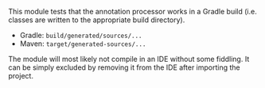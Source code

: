 This module tests that the annotation processor works in a Gradle build
(i.e. classes are written to the appropriate build directory).

- Gradle: `build/generated/sources/...`
- Maven: `target/generated-sources/...`

The module will most likely not compile in an IDE without some fiddling.
It can be simply excluded by removing it from the IDE after importing the project.
